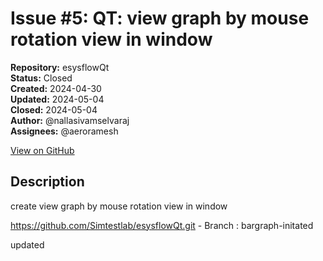 # Issue #5: QT: view graph by mouse rotation view in window

**Repository:** esysflowQt  
**Status:** Closed  
**Created:** 2024-04-30  
**Updated:** 2024-05-04  
**Closed:** 2024-05-04  
**Author:** @nallasivamselvaraj  
**Assignees:** @aeroramesh  

[View on GitHub](https://github.com/Simtestlab/esysflowQt/issues/5)

## Description

create view graph by mouse rotation view in window

https://github.com/Simtestlab/esysflowQt.git - Branch : bargraph-initated

updated